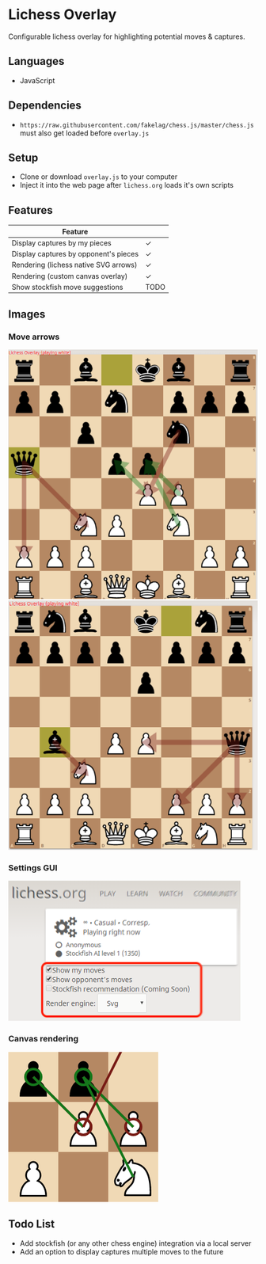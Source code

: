 # Lichess Overlay

Configurable lichess overlay for highlighting potential moves & captures.

## Languages
* JavaScript

## Dependencies
* `https://raw.githubusercontent.com/fakelag/chess.js/master/chess.js` must also get loaded before `overlay.js`

## Setup
* Clone or download `overlay.js` to your computer
* Inject it into the web page after `lichess.org` loads it's own scripts

## Features
| Feature  |  |
| ------------- | ------------- |
| Display captures by my pieces | ✓ |
| Display captures by opponent's pieces | ✓ |
| Rendering (lichess native SVG arrows) | ✓ |
| Rendering (custom canvas overlay) | ✓ |
| Show stockfish move suggestions | TODO |

## Images

### Move arrows
![Move arrows](https://raw.githubusercontent.com/fakelag/lichess-overlay/master/img/img0.png)
![Move arrows](https://raw.githubusercontent.com/fakelag/lichess-overlay/master/img/img1.png)

### Settings GUI
![Settings](https://raw.githubusercontent.com/fakelag/lichess-overlay/master/img/img2.png)

### Canvas rendering
![Settings](https://raw.githubusercontent.com/fakelag/lichess-overlay/master/img/img3.png)

## Todo List
* Add stockfish (or any other chess engine) integration via a local server
* Add an option to display captures multiple moves to the future